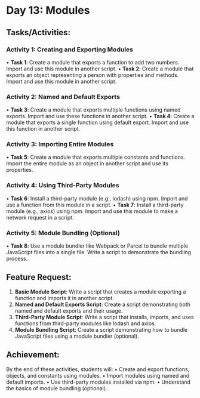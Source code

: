# Day 13: Modules
## Tasks/Activities:
### Activity 1: Creating and Exporting Modules
• **Task 1**: Create a module that exports a function to add two numbers. Import and use this module in another script.
• **Task 2**: Create a module that exports an object representing a person with properties and methods. Import and use this module in another script.
### Activity 2: Named and Default Exports
• **Task 3**: Create a module that exports multiple functions using named exports. Import and use these functions in another script.
• **Task 4**: Create a module that exports a single function using default export. Import and use this function in another script.
### Activity 3: Importing Entire Modules
• **Task 5**: Create a module that exports multiple constants and functions. Import the entire module as an object in another script and use its properties.
### Activity 4: Using Third-Party Modules
• **Task 6**: Install a third-party module (e.g., lodash) using npm. Import and use a function from this module in a script.
• **Task 7**: Install a third-party module (e.g., axios) using npm. Import and use this module to make a network request in a script.
### Activity 5: Module Bundling (Optional)
• **Task 8**: Use a module bundler like Webpack or Parcel to bundle multiple JavaScript files into a single file. Write a script to demonstrate the bundling process.
## Feature Request:
1. **Basic Module Script**: Write a script that creates a module exporting a function and imports it in another script.
2. **Named and Default Exports Script**: Create a script demonstrating both named and default exports and their usage.
3. **Third-Party Module Script**: Write a script that installs, imports, and uses functions from third-party modules like lodash and axios.
4. **Module Bundling Script**: Create a script demonstrating how to bundle JavaScript files using a module bundler (optional).
## Achievement:
By the end of these activities, students will:
• Create and export functions, objects, and constants using modules.
• Import modules using named and default imports.
• Use third-party modules installed via npm.
• Understand the basics of module bundling (optional).
